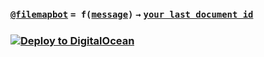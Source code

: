 ### [`@filemapbot`](https://t.me/filemapbot) `= f(`[`message`](https://core.telegram.org/bots/api#message)`)` `→` [`your last document id`](https://core.telegram.org/bots/api#document)

### [![Deploy to DigitalOcean](https://www.deploytodo.com/do-btn-blue-ghost.svg)](https://cloud.digitalocean.com/apps/new?repo=https://github.com/demidko/filemapbot/tree/main)

